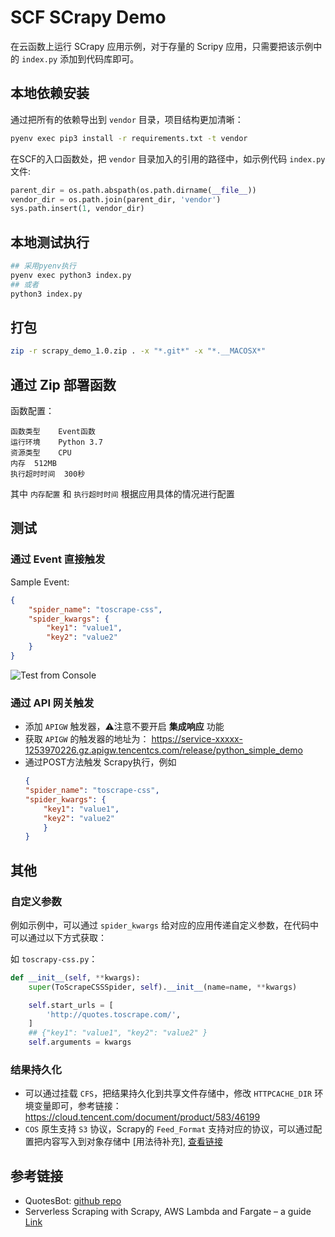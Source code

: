 # SCF SCrapy Demo

在云函数上运行 SCrapy 应用示例，对于存量的 Scripy 应用，只需要把该示例中的 `index.py` 添加到代码库即可。

## 本地依赖安装

通过把所有的依赖导出到 `vendor` 目录，项目结构更加清晰：

```bash
pyenv exec pip3 install -r requirements.txt -t vendor
```

在SCF的入口函数处，把 `vendor` 目录加入的引用的路径中，如示例代码 `index.py` 文件:

```python
parent_dir = os.path.abspath(os.path.dirname(__file__))
vendor_dir = os.path.join(parent_dir, 'vendor')
sys.path.insert(1, vendor_dir)
```

## 本地测试执行

```bash
## 采用pyenv执行
pyenv exec python3 index.py
## 或者
python3 index.py
```
## 打包

```bash
zip -r scrapy_demo_1.0.zip . -x "*.git*" -x "*.__MACOSX*"
```

## 通过 Zip 部署函数

函数配置：

```
函数类型	Event函数
运行环境	Python 3.7
资源类型	CPU
内存	512MB
执行超时时间	300秒
```
其中 `内存配置` 和 `执行超时时间` 根据应用具体的情况进行配置

## 测试

### 通过 Event 直接触发

Sample Event:
```json
{
    "spider_name": "toscrape-css",
    "spider_kwargs": {
        "key1": "value1",
        "key2": "value2"
    } 
}
```

![Test from Console](https://user-images.githubusercontent.com/251222/160966810-9ee929cf-9f3f-4e5c-a4be-013ba43ad30d.png)

### 通过 API 网关触发

- 添加 `APIGW` 触发器，⚠️注意不要开启 **集成响应** 功能
- 获取 `APIGW` 的触发器的地址为：
https://service-xxxxx-1253970226.gz.apigw.tencentcs.com/release/python_simple_demo
- 通过POST方法触发 Scrapy执行，例如
    ```json
    {
    "spider_name": "toscrape-css",
    "spider_kwargs": {
        "key1": "value1",
        "key2": "value2"
        }
    }
    ```

## 其他

### 自定义参数

例如示例中，可以通过 `spider_kwargs` 给对应的应用传递自定义参数，在代码中可以通过以下方式获取：

如 `toscrapy-css.py`：

```python
def __init__(self, **kwargs):
    super(ToScrapeCSSSpider, self).__init__(name=name, **kwargs)

    self.start_urls = [
        'http://quotes.toscrape.com/',
    ]
    ## {"key1": "value1", "key2": "value2" } 
    self.arguments = kwargs
```

### 结果持久化

- 可以通过挂载 `CFS`，把结果持久化到共享文件存储中，修改 `HTTPCACHE_DIR` 环境变量即可，参考链接：https://cloud.tencent.com/document/product/583/46199
- `COS` 原生支持 `S3` 协议，Scrapy的 `Feed_Format` 支持对应的协议，可以通过配置把内容写入到对象存储中 [用法待补充], [查看链接](https://docs.scrapy.org/en/latest/topics/feed-exports.html#topics-feed-storage-s3)

## 参考链接

- QuotesBot: [github repo](https://github.com/scrapinghub/spidyquotes)
- Serverless Scraping with Scrapy, AWS Lambda and Fargate – a guide [Link](https://blog.vikfand.com/posts/scrapy-fargate-sls-guide/)
